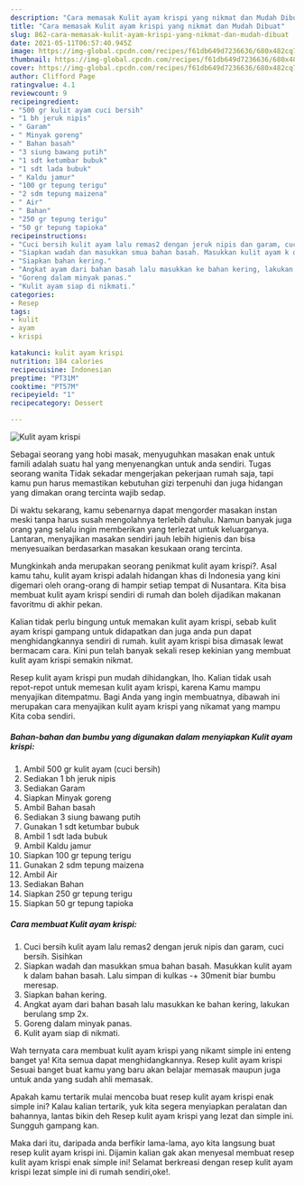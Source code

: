 ```yaml
---
description: "Cara memasak Kulit ayam krispi yang nikmat dan Mudah Dibuat"
title: "Cara memasak Kulit ayam krispi yang nikmat dan Mudah Dibuat"
slug: 862-cara-memasak-kulit-ayam-krispi-yang-nikmat-dan-mudah-dibuat
date: 2021-05-11T06:57:40.945Z
image: https://img-global.cpcdn.com/recipes/f61db649d7236636/680x482cq70/kulit-ayam-krispi-foto-resep-utama.jpg
thumbnail: https://img-global.cpcdn.com/recipes/f61db649d7236636/680x482cq70/kulit-ayam-krispi-foto-resep-utama.jpg
cover: https://img-global.cpcdn.com/recipes/f61db649d7236636/680x482cq70/kulit-ayam-krispi-foto-resep-utama.jpg
author: Clifford Page
ratingvalue: 4.1
reviewcount: 9
recipeingredient:
- "500 gr kulit ayam cuci bersih"
- "1 bh jeruk nipis"
- " Garam"
- " Minyak goreng"
- " Bahan basah"
- "3 siung bawang putih"
- "1 sdt ketumbar bubuk"
- "1 sdt lada bubuk"
- " Kaldu jamur"
- "100 gr tepung terigu"
- "2 sdm tepung maizena"
- " Air"
- " Bahan"
- "250 gr tepung terigu"
- "50 gr tepung tapioka"
recipeinstructions:
- "Cuci bersih kulit ayam lalu remas2 dengan jeruk nipis dan garam, cuci bersih. Sisihkan"
- "Siapkan wadah dan masukkan smua bahan basah. Masukkan kulit ayam k dalam bahan basah. Lalu simpan di kulkas -+ 30menit biar bumbu meresap."
- "Siapkan bahan kering."
- "Angkat ayam dari bahan basah lalu masukkan ke bahan kering, lakukan berulang smp 2x."
- "Goreng dalam minyak panas."
- "Kulit ayam siap di nikmati."
categories:
- Resep
tags:
- kulit
- ayam
- krispi

katakunci: kulit ayam krispi 
nutrition: 184 calories
recipecuisine: Indonesian
preptime: "PT31M"
cooktime: "PT57M"
recipeyield: "1"
recipecategory: Dessert

---
```



![Kulit ayam krispi](https://img-global.cpcdn.com/recipes/f61db649d7236636/680x482cq70/kulit-ayam-krispi-foto-resep-utama.jpg)

Sebagai seorang yang hobi masak, menyuguhkan masakan enak untuk famili adalah suatu hal yang menyenangkan untuk anda sendiri. Tugas seorang  wanita Tidak sekadar mengerjakan pekerjaan rumah saja, tapi kamu pun harus memastikan kebutuhan gizi terpenuhi dan juga hidangan yang dimakan orang tercinta wajib sedap.

Di waktu  sekarang, kamu sebenarnya dapat mengorder masakan instan meski tanpa harus susah mengolahnya terlebih dahulu. Namun banyak juga orang yang selalu ingin memberikan yang terlezat untuk keluarganya. Lantaran, menyajikan masakan sendiri jauh lebih higienis dan bisa menyesuaikan berdasarkan masakan kesukaan orang tercinta. 



Mungkinkah anda merupakan seorang penikmat kulit ayam krispi?. Asal kamu tahu, kulit ayam krispi adalah hidangan khas di Indonesia yang kini digemari oleh orang-orang di hampir setiap tempat di Nusantara. Kita bisa membuat kulit ayam krispi sendiri di rumah dan boleh dijadikan makanan favoritmu di akhir pekan.

Kalian tidak perlu bingung untuk memakan kulit ayam krispi, sebab kulit ayam krispi gampang untuk didapatkan dan juga anda pun dapat menghidangkannya sendiri di rumah. kulit ayam krispi bisa dimasak lewat bermacam cara. Kini pun telah banyak sekali resep kekinian yang membuat kulit ayam krispi semakin nikmat.

Resep kulit ayam krispi pun mudah dihidangkan, lho. Kalian tidak usah repot-repot untuk memesan kulit ayam krispi, karena Kamu mampu menyajikan ditempatmu. Bagi Anda yang ingin membuatnya, dibawah ini merupakan cara menyajikan kulit ayam krispi yang nikamat yang mampu Kita coba sendiri.

<!--inarticleads1-->

##### Bahan-bahan dan bumbu yang digunakan dalam menyiapkan Kulit ayam krispi:

1. Ambil 500 gr kulit ayam (cuci bersih)
1. Sediakan 1 bh jeruk nipis
1. Sediakan  Garam
1. Siapkan  Minyak goreng
1. Ambil  Bahan basah
1. Sediakan 3 siung bawang putih
1. Gunakan 1 sdt ketumbar bubuk
1. Ambil 1 sdt lada bubuk
1. Ambil  Kaldu jamur
1. Siapkan 100 gr tepung terigu
1. Gunakan 2 sdm tepung maizena
1. Ambil  Air
1. Sediakan  Bahan
1. Siapkan 250 gr tepung terigu
1. Siapkan 50 gr tepung tapioka




<!--inarticleads2-->

##### Cara membuat Kulit ayam krispi:

1. Cuci bersih kulit ayam lalu remas2 dengan jeruk nipis dan garam, cuci bersih. Sisihkan
1. Siapkan wadah dan masukkan smua bahan basah. Masukkan kulit ayam k dalam bahan basah. Lalu simpan di kulkas -+ 30menit biar bumbu meresap.
1. Siapkan bahan kering.
1. Angkat ayam dari bahan basah lalu masukkan ke bahan kering, lakukan berulang smp 2x.
1. Goreng dalam minyak panas.
1. Kulit ayam siap di nikmati.




Wah ternyata cara membuat kulit ayam krispi yang nikamt simple ini enteng banget ya! Kita semua dapat menghidangkannya. Resep kulit ayam krispi Sesuai banget buat kamu yang baru akan belajar memasak maupun juga untuk anda yang sudah ahli memasak.

Apakah kamu tertarik mulai mencoba buat resep kulit ayam krispi enak simple ini? Kalau kalian tertarik, yuk kita segera menyiapkan peralatan dan bahannya, lantas bikin deh Resep kulit ayam krispi yang lezat dan simple ini. Sungguh gampang kan. 

Maka dari itu, daripada anda berfikir lama-lama, ayo kita langsung buat resep kulit ayam krispi ini. Dijamin kalian gak akan menyesal membuat resep kulit ayam krispi enak simple ini! Selamat berkreasi dengan resep kulit ayam krispi lezat simple ini di rumah sendiri,oke!.


